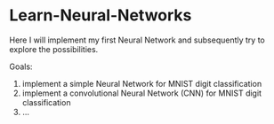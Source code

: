 # Learn-Neural-Networks
Here I will implement my first Neural Network and subsequently try to explore the possibilities.

Goals:
1. implement a simple Neural Network for MNIST digit classification
2. implement a convolutional Neural Network (CNN) for MNIST digit classification
3. ...
